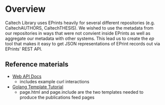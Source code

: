 
# Overview

Caltech Library uses EPrints heavily for several different repositories (e.g. CaltechAUTHORS, CaltechTHESIS). We wished to
use the metadata from our repositories in ways that were not convient inside EPrints as well as aggregate our metadata with
other systems.  This lead us to create the _ep_ tool that makes it easy to get JSON representations of EPrint records out
via EPrints' REST API.


## Reference materials

+ [Web API Docs](http://wiki.eprints.org/w/API:EPrints/Apache/CRUD)
    + includes example curl interactions
+ [Golang Template Tutorial](https://elithrar.github.io/article/approximating-html-template-inheritance/)
    + page.html and page.include are the two templates needed to produce the publications feed pages



